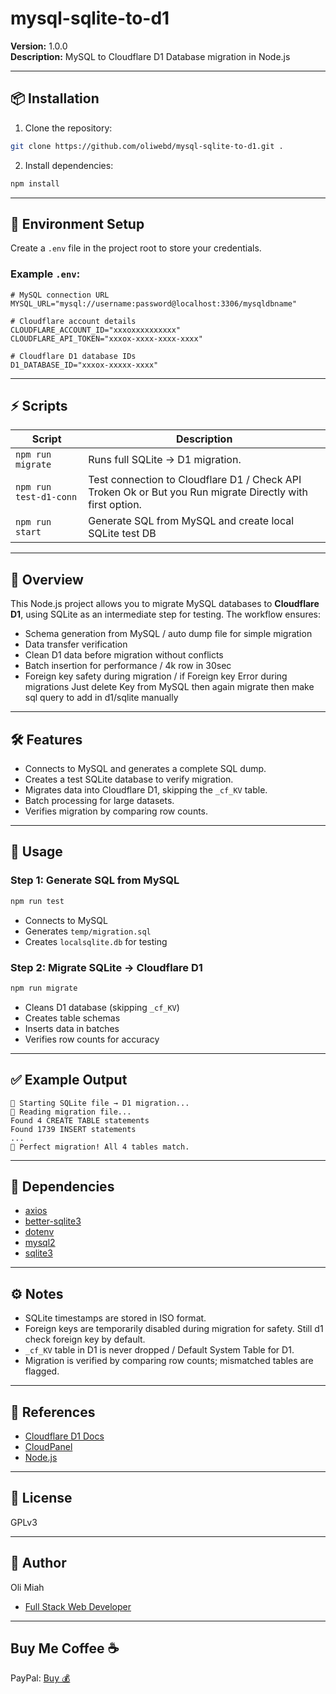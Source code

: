# mysql-sqlite-to-d1

**Version:** 1.0.0  
**Description:** MySQL to Cloudflare D1 Database migration in Node.js

---

## 📦 Installation

1. Clone the repository:

```bash
git clone https://github.com/oliwebd/mysql-sqlite-to-d1.git .

```

2. Install dependencies:

```bash
npm install
```
---

## 🔧 Environment Setup

Create a `.env` file in the project root to store your credentials.  

### Example `.env`:

```env
# MySQL connection URL
MYSQL_URL="mysql://username:password@localhost:3306/mysqldbname"

# Cloudflare account details
CLOUDFLARE_ACCOUNT_ID="xxxoxxxxxxxxxx"
CLOUDFLARE_API_TOKEN="xxxox-xxxx-xxxx-xxxx"

# Cloudflare D1 database IDs
D1_DATABASE_ID="xxxox-xxxxx-xxxx"
```

---

## ⚡ Scripts

| Script | Description |
|--------|-------------|
| `npm run migrate` | Runs full SQLite → D1 migration. 
| `npm run test-d1-conn` | Test connection to Cloudflare D1 / Check API Troken Ok or But you Run migrate Directly with first option. |
| `npm run start` | Generate SQL from MySQL and create local SQLite test DB |

---

## 🚀 Overview

This Node.js project allows you to migrate MySQL databases to **Cloudflare D1**, using SQLite as an intermediate step for testing. The workflow ensures:

- Schema generation from MySQL / auto dump file for simple migration 
- Data transfer verification
- Clean D1 data before migration without conflicts 
- Batch insertion for performance / 4k row in 30sec
- Foreign key safety during migration / if Foreign key Error during migrations Just delete Key from MySQL then again migrate then make sql query to add in d1/sqlite manually 

---

## 🛠 Features

- Connects to MySQL and generates a complete SQL dump.
- Creates a test SQLite database to verify migration.
- Migrates data into Cloudflare D1, skipping the `_cf_KV` table.
- Batch processing for large datasets.
- Verifies migration by comparing row counts.

---

## 📝 Usage

### Step 1: Generate SQL from MySQL

```bash
npm run test
```

- Connects to MySQL
- Generates `temp/migration.sql`
- Creates `localsqlite.db` for testing

### Step 2: Migrate SQLite → Cloudflare D1

```bash
npm run migrate
```

- Cleans D1 database (skipping `_cf_KV`)
- Creates table schemas
- Inserts data in batches
- Verifies row counts for accuracy

---

## ✅ Example Output

```
🚀 Starting SQLite file → D1 migration...
📖 Reading migration file...
Found 4 CREATE TABLE statements
Found 1739 INSERT statements
...
🎉 Perfect migration! All 4 tables match.
```

---

## 🔑 Dependencies

- [axios](https://www.npmjs.com/package/axios)
- [better-sqlite3](https://www.npmjs.com/package/better-sqlite3)
- [dotenv](https://www.npmjs.com/package/dotenv)
- [mysql2](https://www.npmjs.com/package/mysql2)
- [sqlite3](https://www.npmjs.com/package/sqlite3)

---

## ⚙️ Notes

- SQLite timestamps are stored in ISO format.
- Foreign keys are temporarily disabled during migration for safety. Still d1 check foreign key by default.
- `_cf_KV` table in D1 is never dropped / Default System Table for D1.
- Migration is verified by comparing row counts; mismatched tables are flagged.

---

## 🔗 References

- [Cloudflare D1 Docs](https://developers.cloudflare.com/d1/)
- [CloudPanel](https://www.cloudpanel.io)
- [Node.js](https://nodejs.org/)

---

## 📜 License

GPLv3

---

## 👤 Author

Oli Miah 
- [Full Stack Web Developer](https://olimiah.vercel.app/) 

--- 

## Buy Me Coffee ☕ 

PayPal: [Buy 💰](https://www.paypal.me/Oli2025)

